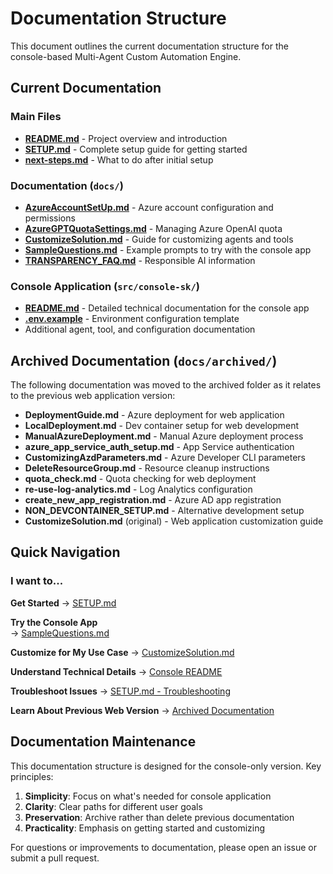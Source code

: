 # Documentation Structure

This document outlines the current documentation structure for the console-based Multi-Agent Custom Automation Engine.

## Current Documentation

### **Main Files**
- **[README.md](../README.md)** - Project overview and introduction
- **[SETUP.md](../SETUP.md)** - Complete setup guide for getting started
- **[next-steps.md](../next-steps.md)** - What to do after initial setup

### **Documentation (`docs/`)**
- **[AzureAccountSetUp.md](./AzureAccountSetUp.md)** - Azure account configuration and permissions
- **[AzureGPTQuotaSettings.md](./AzureGPTQuotaSettings.md)** - Managing Azure OpenAI quota
- **[CustomizeSolution.md](./CustomizeSolution.md)** - Guide for customizing agents and tools
- **[SampleQuestions.md](./SampleQuestions.md)** - Example prompts to try with the console app
- **[TRANSPARENCY_FAQ.md](./TRANSPARENCY_FAQ.md)** - Responsible AI information

### **Console Application (`src/console-sk/`)**
- **[README.md](../src/console-sk/README.md)** - Detailed technical documentation for the console app
- **[.env.example](../src/console-sk/.env.example)** - Environment configuration template
- Additional agent, tool, and configuration documentation

## Archived Documentation (`docs/archived/`)

The following documentation was moved to the archived folder as it relates to the previous web application version:

- **DeploymentGuide.md** - Azure deployment for web application
- **LocalDeployment.md** - Dev container setup for web development  
- **ManualAzureDeployment.md** - Manual Azure deployment process
- **azure_app_service_auth_setup.md** - App Service authentication
- **CustomizingAzdParameters.md** - Azure Developer CLI parameters
- **DeleteResourceGroup.md** - Resource cleanup instructions
- **quota_check.md** - Quota checking for web deployment
- **re-use-log-analytics.md** - Log Analytics configuration
- **create_new_app_registration.md** - Azure AD app registration
- **NON_DEVCONTAINER_SETUP.md** - Alternative development setup
- **CustomizeSolution.md** (original) - Web application customization guide

## Quick Navigation

### **I want to...**

**Get Started**
→ [SETUP.md](../SETUP.md)

**Try the Console App**  
→ [SampleQuestions.md](./SampleQuestions.md)

**Customize for My Use Case**
→ [CustomizeSolution.md](./CustomizeSolution.md)

**Understand Technical Details**
→ [Console README](../src/console-sk/README.md)

**Troubleshoot Issues**
→ [SETUP.md - Troubleshooting](../SETUP.md#troubleshooting)

**Learn About Previous Web Version**
→ [Archived Documentation](./archived/)

## Documentation Maintenance

This documentation structure is designed for the console-only version. Key principles:

1. **Simplicity**: Focus on what's needed for console application
2. **Clarity**: Clear paths for different user goals
3. **Preservation**: Archive rather than delete previous documentation
4. **Practicality**: Emphasis on getting started and customizing

For questions or improvements to documentation, please open an issue or submit a pull request.
